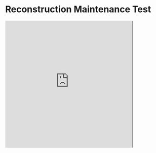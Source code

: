 # Reconstruction Maintenance Test

<script type="text/javascript">
var request = new XMLHttpRequest();
request.open('GET', "database.json", false);
request.send(null);

window.data = JSON.parse(request.responseText);

function item_select()
{
	var list = document.getElementById('list');
	var view = document.getElementById('view');
	var item = window.data[list.selectedIndex];
	view.src = "https://cubing.github.io/AnimCubeJS/cube3.html?colorscheme=ywrobg&initrevmove="+item.initrevmove+"&move="+item.move+"&repeat=0&edit=0&movetext=1&metric=2&fonttype=0&snap=1&buttonheight=25&yz=1";
}


</script>

<div style = "display: flex; flex-wrap: wrap;" >
<iframe id="view" src="https://cubing.github.io/AnimCubeJS/cube3.html?colorscheme=ywrobg&repeat=0&edit=0&movetext=1&metric=2&fonttype=0&snap=1&buttonheight=25&yz=1" frameborder="0" width="400" height="400"></iframe>


<select id="list" size = "15" ondblclick="item_select()">
	<script type="text/javascript">
	for (var item of window.data)
	{
		document.write("<option>"+item.display_name+"</option>");
	}
	</script>
</select>

<script type="text/javascript">
var url=window.location.href;
var sp = url.split("/");
var domain = sp[2];
var repo = sp[3];
var dir = sp[4];
var sp2 = domain.split(".");
var user = sp2[0];
document.write("<input type=\"button\" onclick=\"location.href='https://github.com/"+user+"/"+repo+"/edit/master/"+dir+"/database.json';\" value=\"Edit\"/>");
</script>

</div>

